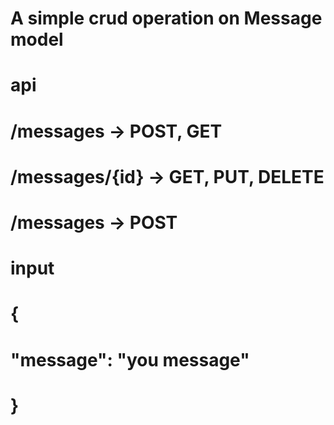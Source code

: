 # A simple crud operation on Message model
# api 
# /messages -> POST, GET
# /messages/{id} -> GET, PUT, DELETE

# /messages -> POST
# input
# {
#   "message": "you message" 
# }



